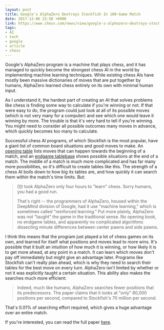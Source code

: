 ```yaml
---
layout: post
title: Google's AlphaZero Destroys Stockfish In 100-Game Match
date: 2017-12-06 22:58 +0900
link: https://www.chess.com/news/view/google-s-alphazero-destroys-stockfish-in-100-game-match
tags:
- AI
- tech
- google
- article
- chess
---
```


Google's AlphaZero program is a machine that plays chess, and it has managed to quickly become the strongest chess AI in the world by implementing machine learning techniques. While existing chess AIs have mostly been massive dictionaries of moves that are put together by humans, AlphaZero learned chess entirely on its own with minimal human input. 

As I understand it, the hardest part of creating an AI that solves problems like chess is finding some way to calculate if you're winning or not. If that were easy to do, the program could just look at all of its possible moves (which is not very many for a computer) and see which one would leave it winning by more. The trouble is that it's very hard to tell if you're winning. You might need to consider all possible outcomes many moves in advance, which quickly becomes too many to calculate. 

<!-- more -->

Successful chess AI programs, of which Stockfish is the most popular, have a giant list of common board situations and good moves to make. An [opening table](https://en.wikipedia.org/wiki/Chess_opening_theory_table) lists moves that can happen towards the beginning of a match, and an [endgame tablebase](https://en.wikipedia.org/wiki/Endgame_tablebase) shows possible situations at the end of a match. The middle of a match is much more complicated and has far many more possibilities, so it's difficult to create tables like this. The strength of a chess AI boils down to how big its tables are, and how quickly it can search them within the match's time limits. But:

>[I]t took AlphaZero only four hours to "learn" chess. Sorry humans, you had a good run.
>
>That's right -- the programmers of AlphaZero, housed within the DeepMind division of Google, had it use "machine learning," which is sometimes called "reinforced learning." Put more plainly, AlphaZero was not "taught" the game in the traditional sense. No opening book, no endgame tables, and apparently no complicated algorithms dissecting minute differences between center pawns and side pawns.

I think this means that the program just played a lot of chess games on its own, and learned for itself what positions and moves lead to more wins. It's possible that it built an intuition of how much it is winning, or how likely it is to get more ahead, at any point in a match. It can learn which moves don't pay off immediately but might give an advantage later. Programs like Stockfish can't really plan ahead, which is why they need to search their tables for the best move on every turn. AlphaZero isn't limited by whether or not it was explicitly taught a certain situation. This ability also makes the searches much more efficient:

> Indeed, much like humans, AlphaZero searches fewer positions that its predecessors. The paper claims that it looks at "only" 80,000 positions per second, compared to Stockfish's 70 million per second.

That's 0.01% of searching effort required, which gives a huge advantage over an entire match.

If you're interested, you can read the full paper [here](https://arxiv.org/pdf/1712.01815.pdf).
